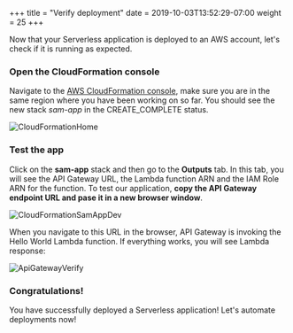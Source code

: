 +++
title = "Verify deployment"
date = 2019-10-03T13:52:29-07:00
weight = 25
+++

Now that your Serverless application is deployed to an AWS account, let's check if it is running as expected. 

### Open the CloudFormation console
Navigate to the [AWS CloudFormation console](https://console.aws.amazon.com/cloudformation/home), make sure you are in the same region where you have been working on so far. You should see the new stack _sam-app_ in the CREATE_COMPLETE status.

![CloudFormationHome](/images/serverless-cicd/screenshot-cfn-1.png)

### Test the app
Click on the **sam-app** stack and then go to the **Outputs** tab. In this tab, you will see the API Gateway URL, the Lambda function ARN and the IAM Role ARN for the function. To test our application, **copy the API Gateway endpoint URL and pase it in a new browser window**. 

![CloudFormationSamAppDev](/images/serverless-cicd/screenshot-cfn-2.png)

When you navigate to this URL in the browser, API Gateway is invoking the Hello World Lambda function. If everything works, you will see Lambda response:

![ApiGatewayVerify](/images/serverless-cicd/screenshot-api-1.png)

### Congratulations! 
You have successfully deployed a Serverless application! Let's automate deployments now! 
